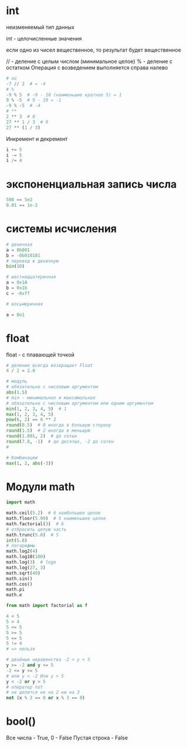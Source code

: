 # int

неизменяемый тип данных

int - целочисленные значения

если одно из чисел вещественное, то результат будет вещественное

// - деление с целым числом (минимальное целое)
% - деление с остатком
Операция с возведением выполняется справа налево

```python
# но
-7 // 2  # = -4
# %
-9 % 5  # -9 - 10 (наименьшие кратное 5) = 1
9 % -5  # 9 - 10 = -1
-9 % -5  # -4
# **
2 ** 3  # 8
27 ** 1 / 3  # 9
27 ** (1 / 3)
```

Инкремент и декремент

```python
i += 5
i -= 5
i /= 4
```

# экспоненциальная запись числа

```python
500 == 5e2
0.01 == 1e-2
```

# системы исчисления

```python
# двоичная
a = 0b001
b = -0b010101
# перевод в двоичную
bin(10)

# шестнадцатеричная
a = 0x1A
b = 0x1b
c = -0xff

# восьмеричная

a = 0o1
```

# float

float - с плавающей точкой

```python
# деление всегда возвращает Float
4 / 2 = 2.0
```

```python
# модуль
# обязательно с числовым аргументом
abs(1.5)
# min - минимальное и максимальное
# обязательно с числовым аргументом или одним аргументом
min(1, 2, 3, 4, 5)  # 1
max(1, 2, 3, 4, 5)
pow(6, 2) == 6 ** 2
round(0.5)  # 0 иногда в большую сторону
round(1.5)  # 2 иногда в меньшую
round(1.001, 2)  # до сотых
round(7.8, -1)  # до десятых, -2 до сотен
#

# Комбинации
max(1, 2, abs(-3))
```

# Модули math

```python
import math

math.ceil(5.2)  # 6 наибольшее целое
math.floor(5.99)  # 5 наименьшее целое
math.factorial(3)  # 6
# отбросить целую часть
math.trunc(5.8)  # 5
int(5.8)
# логарифмы
math.log2(4)
math.log10(100)
math.log(3)  # loge
math.log(27, 3)
math.sqrt(49)
math.sin()
math.cos()
math.pi
math.e

from math import factorial as f
```

```python
4 < 5
5 > 4
5 <= 5
5 >= 5
5 == 5
5 != 4
# => нельзя

# двойные неравенства -2 < y < 5
y >= -2 and y <= 5
-2 <= y <= 5
# или y < -2 Или y > 5
y < -2 or y > 5
# оператор not 
# не делится не на 2 ни на 3
not (x % 2 == 0 or x % 3 == 0)
```

# bool()

Все числа - True, 0 - False
Пустая строка - False

<!--  -->

```python

```